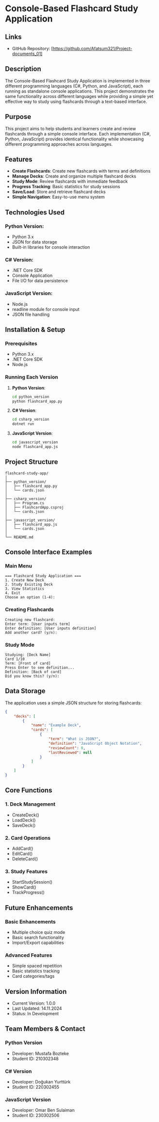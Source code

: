 # Console-Based Flashcard Study Application

## Links
- GitHub Repository: [https://github.com/Afatsum321/Project-documents_01]

## Description
The Console-Based Flashcard Study Application is implemented in three different programming languages (C#, Python, and JavaScript), each running as standalone console applications. This project demonstrates the same functionality across different languages while providing a simple yet effective way to study using flashcards through a text-based interface.

## Purpose
This project aims to help students and learners create and review flashcards through a simple console interface. Each implementation (C#, Python, JavaScript) provides identical functionality while showcasing different programming approaches across languages.

## Features
- **Create Flashcards**: Create new flashcards with terms and definitions
- **Manage Decks**: Create and organize multiple flashcard decks
- **Study Mode**: Review flashcards with immediate feedback
- **Progress Tracking**: Basic statistics for study sessions
- **Save/Load**: Store and retrieve flashcard decks
- **Simple Navigation**: Easy-to-use menu system

## Technologies Used

### Python Version:
- Python 3.x
- JSON for data storage
- Built-in libraries for console interaction

### C# Version:
- .NET Core SDK
- Console Application
- File I/O for data persistence

### JavaScript Version:
- Node.js
- readline module for console input
- JSON file handling

## Installation & Setup

### Prerequisites
- Python 3.x
- .NET Core SDK
- Node.js

### Running Each Version

1. **Python Version**:
   ```bash
   cd python_version
   python flashcard_app.py
   ```

2. **C# Version**:
   ```bash
   cd csharp_version
   dotnet run
   ```

3. **JavaScript Version**:
   ```bash
   cd javascript_version
   node flashcard_app.js
   ```

## Project Structure
```
flashcard-study-app/
│
├── python_version/
│   ├── flashcard_app.py
│   └── cards.json
│
├── csharp_version/
│   ├── Program.cs
│   ├── FlashcardApp.csproj
│   └── cards.json
│
├── javascript_version/
│   ├── flashcard_app.js
│   └── cards.json
│
└── README.md
```

## Console Interface Examples

### Main Menu
```
=== Flashcard Study Application ===
1. Create New Deck
2. Study Existing Deck
3. View Statistics
4. Exit
Choose an option (1-4):
```

### Creating Flashcards
```
Creating new flashcard:
Enter term: [User inputs term]
Enter definition: [User inputs definition]
Add another card? (y/n):
```

### Study Mode
```
Studying: [Deck Name]
Card 1/10
Term: [Front of card]
Press Enter to see definition...
Definition: [Back of card]
Did you know this? (y/n):
```

## Data Storage
The application uses a simple JSON structure for storing flashcards:
```json
{
    "decks": [
        {
            "name": "Example Deck",
            "cards": [
                {
                    "term": "What is JSON?",
                    "definition": "JavaScript Object Notation",
                    "reviewCount": 0,
                    "lastReviewed": null
                }
            ]
        }
    ]
}
```

## Core Functions

### 1. Deck Management
- CreateDeck()
- LoadDeck()
- SaveDeck()

### 2. Card Operations
- AddCard()
- EditCard()
- DeleteCard()

### 3. Study Features
- StartStudySession()
- ShowCard()
- TrackProgress()

## Future Enhancements

### Basic Enhancements
- Multiple choice quiz mode
- Basic search functionality
- Import/Export capabilities

### Advanced Features
- Simple spaced repetition
- Basic statistics tracking
- Card categories/tags

## Version Information
- Current Version: 1.0.0
- Last Updated: 14.11.2024
- Status: In Development

## Team Members & Contact

### Python Version
- Developer: Mustafa Bozteke
- Student ID: 210302348

### C# Version
- Developer: Doğukan Yurttürk
- Student ID: 220302455

### JavaScript Version
- Developer: Omar Ben Sulaiman
- Student ID: 230302506
